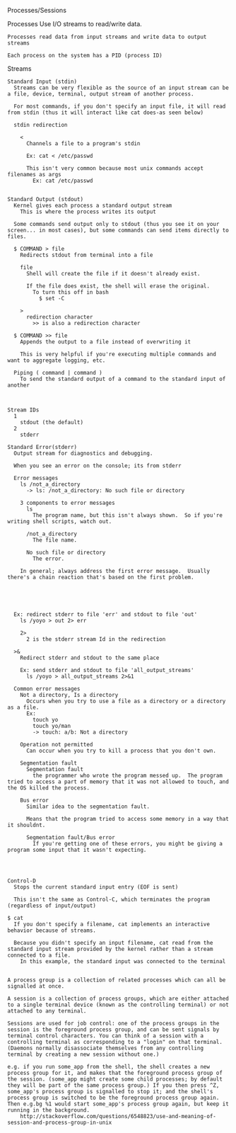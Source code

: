 Processes/Sessions
  
  Processes
    Use I/O streams to read/write data.

    Processes read data from input streams and write data to output streams

    Each process on the system has a PID (process ID)

          




  Streams

    Standard Input (stdin)
      Streams can be very flexible as the source of an input stream can be a file, device, terminal, output stream of another process.

      For most commands, if you don't specify an input file, it will read from stdin (thus it will interact like cat does-as seen below)

      stdin redirection

        <
          Channels a file to a program's stdin

          Ex: cat < /etc/passwd

          This isn't very common because most unix commands accept filenames as args
            Ex: cat /etc/passwd


    Standard Output (stdout)
      Kernel gives each process a standard output stream
        This is where the process writes its output

      Some commands send output only to stdout (thus you see it on your screen... in most cases), but some commands can send items directly to files.

      $ COMMAND > file
        Redirects stdout from terminal into a file

        file
          Shell will create the file if it doesn't already exist.

          If the file does exist, the shell will erase the original.
            To turn this off in bash
              $ set -C
        
        >
          redirection character
            >> is also a redirection character

      $ COMMAND >> file
        Appends the output to a file instead of overwriting it

        This is very helpful if you're executing multiple commands and want to aggregate logging, etc.

      Piping ( command | command )
        To send the standard output of a command to the standard input of another        

        

    Stream IDs
      1
        stdout (the default)
      2
        stderr

    Standard Error(stderr)
      Output stream for diagnostics and debugging.

      When you see an error on the console; its from stderr

      Error messages
        ls /not_a_directory
          -> ls: /not_a_directory: No such file or directory

        3 components to error messages
          ls
            The program name, but this isn't always shown.  So if you're writing shell scripts, watch out.

          /not_a_directory
            The file name.

          No such file or directory
            The error.

        In general; always address the first error message.  Usually there's a chain reaction that's based on the first problem.





      Ex: redirect stderr to file 'err' and stdout to file 'out'
        ls /yoyo > out 2> err

        2>
          2 is the stderr stream Id in the redirection

      >&
        Redirect stderr and stdout to the same place

        Ex: send stderr and stdout to file 'all_output_streams'
          ls /yoyo > all_output_streams 2>&1

      Common error messages
        Not a directory, Is a directory
          Occurs when you try to use a file as a directory or a directory as a file.
          Ex:
            touch yo
            touch yo/man
            -> touch: a/b: Not a directory

        Operation not permitted
          Can occur when you try to kill a process that you don't own.

        Segmentation fault
          Segmentation fault
            the programmer who wrote the program messed up.  The program tried to access a part of memory that it was not allowed to touch, and the OS killed the process.

        Bus error
          Similar idea to the segmentation fault.  

          Means that the program tried to access some memory in a way that it shouldnt.

          Segmentation fault/Bus error
            If you're getting one of these errors, you might be giving a program some input that it wasn't expecting.




    Control-D
      Stops the current standard input entry (EOF is sent)

      This isn't the same as Control-C, which terminates the program (regardless of input/output)

    $ cat
      If you don't specify a filename, cat implements an interactive behavior because of streams.

      Because you didn't specify an input filename, cat read from the standard input stream provided by the kernel rather than a stream connected to a file.
        In this example, the standard input was connected to the terminal


	A process group is a collection of related processes which can all be signalled at once.

	A session is a collection of process groups, which are either attached to a single terminal device (known as the controlling terminal) or not attached to any terminal.

	Sessions are used for job control: one of the process groups in the session is the foreground process group, and can be sent signals by terminal control characters. You can think of a session with a controlling terminal as corresponding to a "login" on that terminal. (Daemons normally disassociate themselves from any controlling terminal by creating a new session without one.)

	e.g. if you run some_app from the shell, the shell creates a new process group for it, and makes that the foreground process group of the session. (some_app might create some child processes; by default they will be part of the same process group.) If you then press ^Z, some_app's process group is signalled to stop it; and the shell's process group is switched to be the foreground process group again. Then e.g.bg %1 would start some_app's process group again, but keep it running in the background.
		http://stackoverflow.com/questions/6548823/use-and-meaning-of-session-and-process-group-in-unix

